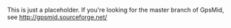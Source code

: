 This is just a placeholder. If you're looking for the
master branch of GpsMid, see http://gpsmid.sourceforge.net/
